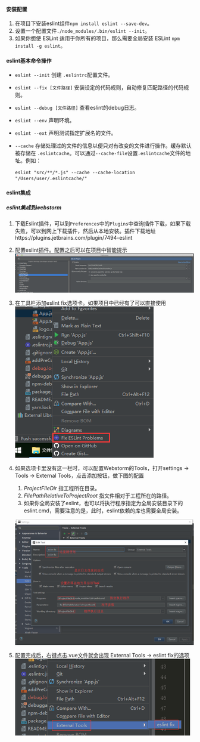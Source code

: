 #### 安装配置

1. 在项目下安装eslint组件`npm install eslint --save-dev`。
2. 设置一个配置文件`./node_modules/.bin/eslint --init`。
3. 如果你想使 ESLint 适用于你所有的项目，那么需要全局安装 ESLint `npm install -g eslint`。

#### eslint基本命令操作

- `eslint --init` 创建 `.eslintrc`配置文件。

- `eslint --fix [文件路径]` 安装设定的代码规则，自动修复匹配路径的代码规则。

- `eslint --debug [文件路径]`  查看eslint的debug日志。

- `eslint --env` 声明环境。

- `eslint --ext` 声明测试指定扩展名的文件。

- `--cache` 存储处理过的文件的信息以便只对有改变的文件进行操作。缓存默认被存储在 `.eslintcache`。可以通过`--cache-file`设置`.eslintcache`文件的地址。例如：

  ```shell
  eslint "src/**/*.js" --cache --cache-location "/Users/user/.eslintcache/"
  ```

#### eslint集成

##### eslint集成到webstorm

1. 下载Eslint插件，可以到`Preferences`中的`Plugins`中查询插件下载，如果下载失败，可以到网上下载插件，然后从本地安装。插件下载地址https://plugins.jetbrains.com/plugin/7494-eslint

2. 配置eslint插件。配置之后可以在项目中智能提示![config1](./files/config1.png)

3. 在工具栏添加eslint fix选项卡。如果项目中已经有了可以直接使用![Img2](./files/Img2.png)

4. 如果选项卡里没有这一栏时，可以配置Webstorm的Tools，打开settings -> Tools -> External Tools，点击添加按钮，做下图的配置

   1. $ProjectFileDir$ 指工程所在目录。
   2. $FilePathRelativeToProjectRoot$ 指文件相对于工程所在的路径。
   3. 如果你全局安装了eslint，也可以将执行程序指定为全局安装目录下的eslint.cmd，需要注意的是，此时，eslint依赖的库也需要全局安装。

   ![img3](./files/img3.png)

5. 配置完成后，右键点击.vue文件就会出现 External Tools -> eslint fix的选项![img4](./files/img4.png)

